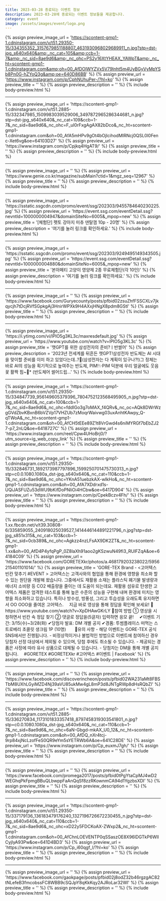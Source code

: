 ```yaml
---
title: 2023-03-28 종료되는 이벤트 정보
description: 2023-03-28에 종료되는 이벤트 정보들을 제공합니다.
category: event
image: /assets/images/event/logo.png
---
```

{% assign preview_image_url = 'https://scontent-gmp1-1.cdninstagram.com/v/t51.29350-15/334355352_3157679851188807_4631930968029689911_n.jpg?stp=dst-jpg_s640x640&amp;_nc_cat=105&amp;ccb=1-7&amp;_nc_sid=8ae9d6&amp;_nc_ohc=PS2y16XtYHEAX_YAWpT&amp;_nc_ht=scontent-gmp1-1.cdninstagram.com&amp;oh=00_AfDOIWYZVx5V79lnht5m4UyBGyVyMpYSb8Pn0G-hZYoQ3g&amp;oe=640D86BB' %}
{% assign preview_url = 'https://www.instagram.com/p/CphNUhuPer-/?hl=ko' %}
{% assign preview_title = '' %}
{% assign preview_description = '' %}
{% include body-preview.html %}
<hr>{% assign preview_image_url = 'https://scontent-gmp1-1.cdninstagram.com/v/t51.2885-15/332347985_1509983039529006_3497872965286344681_n.jpg?stp=dst-jpg_s640x640&amp;_nc_cat=109&amp;ccb=1-7&amp;_nc_sid=8ae9d6&amp;_nc_ohc=F_uI0rFxgAgAX82bDco&amp;_nc_ht=scontent-gmp1-1.cdninstagram.com&amp;oh=00_AfA5mHPv9gOt4bOjIcihodMlRNcj0QSL0l0Fenc-Xet6vg&amp;oe=64103D27' %}
{% assign preview_url = 'https://www.instagram.com/p/Cpjkq4HgAT9/' %}
{% assign preview_title = '' %}
{% assign preview_description = '' %}
{% include body-preview.html %}
<hr>{% assign preview_image_url = '' %}
{% assign preview_url = 'https://www.genie.co.kr/magazine/subMain?ctid=1&mgz_seq=12967' %}
{% assign preview_title = '' %}
{% assign preview_description = '' %}
{% include body-preview.html %}
<hr>{% assign preview_image_url = 'https://sstatic.ssgcdn.com/promo/event/ssg/202303/9455784640230225.jpg' %}
{% assign preview_url = 'https://event.ssg.com/eventDetail.ssg?nevntId=1000000004947&domainSiteNo=6005&_mpop=new' %}
{% assign preview_title = '[체험단] 펫토 강아지 미츄 덴탈껌 10p - 20명' %}
{% assign preview_description = '여기를 눌러 링크를 확인하세요.' %}
{% include body-preview.html %}
<hr>{% assign preview_image_url = 'https://sstatic.ssgcdn.com/promo/event/ssg/202303/9249495149343505.jpg' %}
{% assign preview_url = 'https://event.ssg.com/eventDetail.ssg?nevntId=1000000004880&domainSiteNo=6005&_mpop=new' %}
{% assign preview_title = '본아페티 고양이 영양제 2종 무료체험단(각 10인)' %}
{% assign preview_description = '여기를 눌러 링크를 확인하세요.' %}
{% include body-preview.html %}
<hr>{% assign preview_image_url = '' %}
{% assign preview_url = 'https://www.facebook.com/Guryecounty/posts/pfbid02zsuZhfFSSCXLv7jkqycjh7tDcjRVfSGpkgAj3HnirWPXk9H4AXxjHNgX8pdm8GStl' %}
{% assign preview_title = '' %}
{% assign preview_description = '' %}
{% include body-preview.html %}
<hr>{% assign preview_image_url = 'https://i.ytimg.com/vi/lPIO5g3KL3c/maxresdefault.jpg' %}
{% assign preview_url = 'https://www.youtube.com/watch?v=lPIO5g3KL3c' %}
{% assign preview_title = '챗GPT를 위한 삼성전자의 준비?ㅣ반썰어' %}
{% assign preview_description = '2023년 전세계를 뒤흔든 챗GPT!삼성전자 반도체는 AI 시대을 맞이할 준비를 이미 하고 있었다는데..?👀(삼성전자는 다 계획이 있구나?!)그 정체는 바로 AI의 성능을 획기적으로 높여주는 반도체, PIM!✨PIM 덕분에 우리 얼굴에도 웃음꽃 활짝 핌~🌸* (반도체어 썰어드립...' %}
{% include body-preview.html %}
<hr>{% assign preview_image_url = 'https://scontent-gmp1-1.cdninstagram.com/v/t51.29350-15/334847739_956149605379396_7804752123568495905_n.jpg?stp=dst-jpg_s640x640&amp;_nc_cat=100&amp;ccb=1-7&amp;_nc_sid=8ae9d6&amp;_nc_ohc=fddIGo3g7oMAX_f4QRv&amp;_nc_oc=AQk8DWrWzgGVdZbvKBxnB6bVZVp17VHZUb7zMoqrWaivwg03uxAnhtKAwpy_Q-qTWoA&amp;_nc_ht=scontent-gmp1-1.cdninstagram.com&amp;oh=00_AfCH5tEEe89Z1t8VrGwd4s6niMYRGf7bEbZJ27-p7_2nLQ&amp;oe=6418727C' %}
{% assign preview_url = 'https://www.instagram.com/reel/Cpw4UHoBrj0/?utm_source=ig_web_copy_link' %}
{% assign preview_title = '' %}
{% assign preview_description = '' %}
{% include body-preview.html %}
<hr>{% assign preview_image_url = 'https://scontent-gmp1-1.cdninstagram.com/v/t51.29350-15/332846731_1892173987797896_1599250701475730313_n.jpg?stp=c0.0.1080.1080a_dst-jpg_s640x640&amp;_nc_cat=110&amp;ccb=1-7&amp;_nc_sid=8ae9d6&amp;_nc_ohc=YKnA51uebzkAX-wIkHo&amp;_nc_ht=scontent-gmp1-1.cdninstagram.com&amp;oh=00_AfA7XDdrxd1s-UQiJASFUZu53dWU9bKifDoPNliOi4HCbw&amp;oe=6417D904' %}
{% assign preview_url = 'https://www.instagram.com/p/CpekBczv4Fh/' %}
{% assign preview_title = '' %}
{% assign preview_description = '' %}
{% include body-preview.html %}
<hr>{% assign preview_image_url = 'https://scontent-gmp1-1.xx.fbcdn.net/v/t39.30808-6/335859055_240918025039527_1414446144891221796_n.jpg?stp=dst-jpg_s851x315&amp;_nc_cat=103&amp;ccb=1-7&amp;_nc_sid=0cb389&amp;_nc_ohc=Agkzz4nzLFsAX9DK2ZT&amp;_nc_ht=scontent-gmp1-1.xx&amp;oh=00_AfD4P4yfqPgP_0Z8laXh91aoo2gKSzwuN49fi3_RUlFZqA&amp;oe=64184C09' %}
{% assign preview_url = 'https://www.facebook.com/GORETEXkr/photos/a.468179203238022/5956215401101014/' %}
{% assign preview_title = 'GORE-TEX Brand - &lt;&#xace0;&#xc5b4;&#xd14d;&#xc2a4; &#xbe48;&#xce78; &#xb9de;&#xcd94;&#xae30; #EVENT &gt;  &#xace0;&#xc5b4;&#xd14d;&#xc2a4;&#xb294; &#xace0;&#xac1d;&#xc0ac;&#xc640;&#xc758; &#xd611;&#xc5c5;&#xc744; &#xd1b5;&#xd574; &#xd658;&#xacbd;&#xc5d0; &#xc601;&#xd5a5;&#xc744; &#xcd5c;&#xc18c;&#xd654; &#xd560; &#xc218; &#xc788;&#xb294; &#xc6d0;&#xb2e8;&#xc744; &#xac1c;&#xbc1c;&#xd574; &#xc654;&#xc2b5;&#xb2c8;&#xb2e4;. &#xadf8;&#xc911;&#xc5d0;&#xc11c;&#xb3c4; &#xc7ac;&#xd65c;&#xc6a9; &#xc18c;&#xc7ac;&#xb294; &#xd50c;&#xb77c;&#xc2a4;&#xd2f1; &#xd3d0;&#xae30;&#xbb3c; &#xbc1c;&#xc0dd;&#xb7c9;&#xacfc; &#xc5d0;&#xb108;&#xc9c0; &#xc18c;&#xbe44;&#xb7c9; &#xb4f1; CO2 &#xbc30;&#xcd9c;&#xb7c9;&#xc744; &#xc904;&#xc774;&#xb294; &#xb370; &#xb3c4;&#xc6c0;&#xc774; &#xb418;&#xb294;&#xb370;&#xc694;.  &#xc7ac;&#xd65c;&#xc6a9; &#xc12c;&#xc720;&#xb85c; &#xd0c4;&#xc0dd;&#xd55c; &#xace0;&#xc5b4;&#xd14d;&#xc2a4; &#xc81c;&#xd488;&#xc740; &#xc5c4;&#xaca9;&#xd55c; &#xd14c;&#xc2a4;&#xd2b8;&#xb97c; &#xd1b5;&#xd574; &#xb192;&#xc740; &#xc218;&#xc900;&#xc758; &#xc131;&#xb2a5;&#xc744; &#xad6c;&#xd604;&#xd574; &#xb0b4;&#xba70; &#xd658;&#xacbd;&#xc5d0; &#xbbf8;&#xce58;&#xb294; &#xc601;&#xd5a5;&#xc744; &#xcd5c;&#xc18c;&#xd654;&#xd558;&#xace0; &#xc788;&#xc2b5;&#xb2c8;&#xb2e4;.  &#xd2b9;&#xd788;&#xb098; &#xbc29;&#xc218;&#xc131;, &#xbc29;&#xd48d;&#xc131;, &#xadf8;&#xb9ac;&#xace0; &#xd22c;&#xc2b5;&#xc131;&#xc744; &#xc624;&#xb798;&#xb3c4;&#xb85d; &#xc720;&#xc9c0;&#xd558;&#xba74;&#xc11c; OO OOO&#xc744; &#xc904;&#xc5ec;&#xc628; &#xace0;&#xc5b4;&#xd14d;&#xc2a4;. &#x2800; &#xc9c0;&#xae08; &#xbc14;&#xb85c; &#xc601;&#xc0c1;&#xc744; &#xd1b5;&#xd574; &#xc815;&#xb2f5;&#xc744; &#xd655;&#xc778;&#xd574; &#xbcf4;&#xc138;&#xc694;! &#x1f9f7;https://www.youtube.com/watch?v=XpDHAwGKrLY  &#x1f4cc;&#xcc38;&#xc5ec; &#xbc29;&#xbc95; &#x2460; &#xc601;&#xc0c1;&#xc744; &#xc2dc;&#xccad;&#xd558;&#xba74;&#xc11c; &#xbe48;&#xce78; &#xc18d; &#xc815;&#xb2f5; &#xcc3e;&#xae30; &#x2461; &#xb313;&#xae00;&#xb85c; &#xc815;&#xb2f5;&#xc744;(5&#xae00;&#xc790;) &#xc785;&#xb825;&#xd558;&#xba74; &#xc751;&#xbaa8; &#xb05d;! &#x2800; &#x2714;&#xc774;&#xbca4;&#xd2b8; &#xae30;&#xac04;: 3/15(&#xc218;)~3/28(&#xd654;) &#x2714;&#xb2f9;&#xcca8;&#xc790; &#xbc1c;&#xd45c;: DM &#xac1c;&#xbcc4; &#xacf5;&#xc9c0; &#x2714;&#xacbd;&#xd488;: &#xd22c;&#xc378;&#xd50c;&#xb808;&#xc774;&#xc2a4; &#xb5a0;&#xba39;&#xb294; &#xc2a4;&#xd2b8;&#xb85c;&#xbca0;&#xb9ac; &#xcd08;&#xcf5c;&#xb9bf; &#xc0dd;&#xd06c;&#xb9bc; 1P (10&#xba85;) &#x2800;&#x2800; &#x1f4cc;&#xc720;&#xc758; &#xc0ac;&#xd56d; - &#xd574;&#xb2f9; &#xc774;&#xbca4;&#xd2b8;&#xb294; GORE-TEX &#xacf5;&#xc2dd; SNS&#xc5d0;&#xc11c;&#xb9cc; &#xc9c4;&#xd589;&#xb429;&#xb2c8;&#xb2e4;. - &#xbe44;&#xc815;&#xc0c1;&#xc801;&#xc774;&#xac70;&#xb098; &#xbd88;&#xbc95;&#xc801;&#xc778; &#xbc29;&#xbc95;&#xc73c;&#xb85c; &#xc774;&#xbca4;&#xd2b8;&#xc5d0; &#xcc38;&#xc5ec;&#xd558;&#xc2e0; &#xacbd;&#xc6b0; &#xb2f9;&#xcca8;&#xc790; &#xc120;&#xc815; &#xb300;&#xc0c1;&#xc5d0;&#xc11c; &#xc81c;&#xc678;&#xb420; &#xc218; &#xc788;&#xc73c;&#xba70;, &#xb2f9;&#xcca8; &#xd6c4;&#xc5d0;&#xb3c4; &#xcde8;&#xc18c;&#xb420; &#xc218; &#xc788;&#xc2b5;&#xb2c8;&#xb2e4;. - &#xc81c;&#xacf5;&#xb418;&#xb294; &#xacbd;&#xd488;&#xc740; &#xc0ac;&#xc815;&#xc5d0; &#xb530;&#xb77c; &#xc720;&#xc0ac; &#xc0c1;&#xd488;&#xc73c;&#xb85c; &#xb300;&#xccb4;&#xb420; &#xc218; &#xc788;&#xc2b5;&#xb2c8;&#xb2e4;. - &#xb2f9;&#xcca8;&#xc790;&#xb294; DM&#xc744; &#xd1b5;&#xd574; &#xac1c;&#xbcc4; &#xacf5;&#xc9c0;&#xb429;&#xb2c8;&#xb2e4;. &#x2800; #GORETEX #GORETEXkr #&#xace0;&#xc5b4;&#xd14d;&#xc2a4; #&#xc774;&#xbca4;&#xd2b8; | Facebook' %}
{% assign preview_description = '' %}
{% include body-preview.html %}
<hr>{% assign preview_image_url = '' %}
{% assign preview_url = 'https://www.facebook.com/discoverincheon/posts/pfbid02WA231aMt8FBSTbM8UXhLGyiMZD4Nj39aVU85ukMw4gL8mP3d8JNTgRWp8dHsRQbZl' %}
{% assign preview_title = '' %}
{% assign preview_description = '' %}
{% include body-preview.html %}
<hr>{% assign preview_image_url = 'https://scontent-gmp1-1.cdninstagram.com/v/t51.2885-15/336270834_1173101833357418_8797458319303541801_n.jpg?stp=c0.0.1080.1080a_dst-jpg_s640x640&amp;_nc_cat=110&amp;ccb=1-7&amp;_nc_sid=8ae9d6&amp;_nc_ohc=6aN-Gbgd-mkAX_U0_12&amp;_nc_ht=scontent-gmp1-1.cdninstagram.com&amp;oh=00_AfDQ_nXr4tcj-9rp84xjNcLzofFeS0QR9eYm5sYETRWb6A&amp;oe=641C28DE' %}
{% assign preview_url = 'https://www.instagram.com/p/Cp_euxmJ7gh/' %}
{% assign preview_title = '' %}
{% assign preview_description = '' %}
{% include body-preview.html %}
<hr>{% assign preview_image_url = '' %}
{% assign preview_url = 'https://www.facebook.com/promega2017/posts/pfbid0tPgYtaCpMJ4wD2WEGhqPkFpmgBBuQLbwppFaAnQqSf8zzRKownmCA94d1YgzbsXDl' %}
{% assign preview_title = '' %}
{% assign preview_description = '' %}
{% include body-preview.html %}
<hr>{% assign preview_image_url = 'https://scontent-gmp1-1.cdninstagram.com/v/t51.29350-15/337179136_136183479176240_1327196726672230455_n.jpg?stp=dst-jpg_s640x640&amp;_nc_cat=110&amp;ccb=1-7&amp;_nc_sid=8ae9d6&amp;_nc_ohc=xD22y5FDCKoAX-ZWxp2&amp;_nc_ht=scontent-gmp1-1.cdninstagram.com&amp;oh=00_AfChnLOEVENTP0qSSaszOE8X96lDGTkP6WIlCyjlyA93Pw&amp;oe=641D4BD3' %}
{% assign preview_url = 'https://www.instagram.com/p/Cp_i60qgf_I/?hl=ko' %}
{% assign preview_title = '' %}
{% assign preview_description = '' %}
{% include body-preview.html %}
<hr>{% assign preview_image_url = '' %}
{% assign preview_url = 'https://www.facebook.com/gaokpage/posts/pfbid02j8odZ32b46rgzgAC82tNLefeB3fmcobssFC8WBB9cSQJpY8qKkKqy2AJRoLar32Wl' %}
{% assign preview_title = '' %}
{% assign preview_description = '' %}
{% include body-preview.html %}